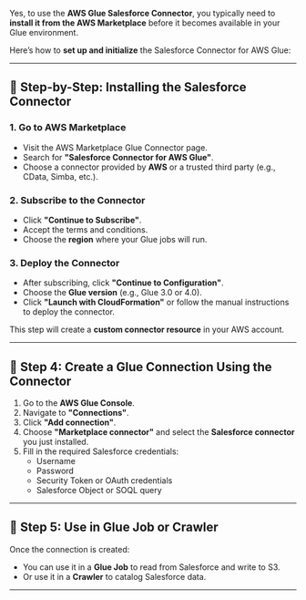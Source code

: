 Yes, to use the **AWS Glue Salesforce Connector**, you typically need to **install it from the AWS Marketplace** before it becomes available in your Glue environment.

Here’s how to **set up and initialize** the Salesforce Connector for AWS Glue:

---

## 🔧 Step-by-Step: Installing the Salesforce Connector

### **1. Go to AWS Marketplace**
- Visit the AWS Marketplace Glue Connector page.
- Search for **"Salesforce Connector for AWS Glue"**.
- Choose a connector provided by **AWS** or a trusted third party (e.g., CData, Simba, etc.).

### **2. Subscribe to the Connector**
- Click **"Continue to Subscribe"**.
- Accept the terms and conditions.
- Choose the **region** where your Glue jobs will run.

### **3. Deploy the Connector**
- After subscribing, click **"Continue to Configuration"**.
- Choose the **Glue version** (e.g., Glue 3.0 or 4.0).
- Click **"Launch with CloudFormation"** or follow the manual instructions to deploy the connector.

This step will create a **custom connector resource** in your AWS account.

---

## 🔌 Step 4: Create a Glue Connection Using the Connector

1. Go to the **AWS Glue Console**.
2. Navigate to **"Connections"**.
3. Click **"Add connection"**.
4. Choose **"Marketplace connector"** and select the **Salesforce connector** you just installed.
5. Fill in the required Salesforce credentials:
   - Username
   - Password
   - Security Token or OAuth credentials
   - Salesforce Object or SOQL query

---

## 🧪 Step 5: Use in Glue Job or Crawler

Once the connection is created:
- You can use it in a **Glue Job** to read from Salesforce and write to S3.
- Or use it in a **Crawler** to catalog Salesforce data.

---
